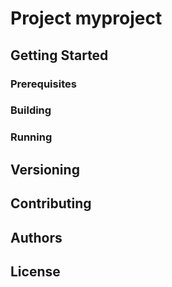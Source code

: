 
# Project myproject

<!-- Write one paragraph of this project description here -->

## Getting Started

### Prerequisites

<!-- Describe packages, tools and everything we needed here -->

### Building

<!-- Describe how to build this project -->

### Running

<!-- Describe how to run this project -->

## Versioning

<!-- Place versions of this project and write comments for every version -->

## Contributing

<!-- Tell others how to contribute this project -->

## Authors

<!-- Put authors here -->

## License

<!-- A link to license file -->

